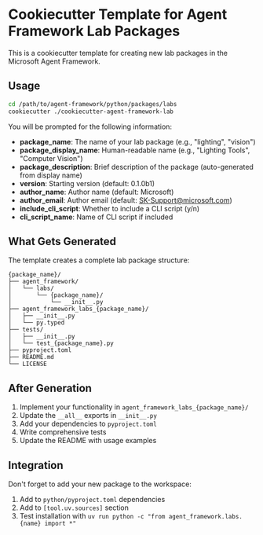 # Cookiecutter Template for Agent Framework Lab Packages

This is a cookiecutter template for creating new lab packages in the Microsoft Agent Framework.

## Usage

```bash
cd /path/to/agent-framework/python/packages/labs
cookiecutter ./cookiecutter-agent-framework-lab
```

You will be prompted for the following information:

- **package_name**: The name of your lab package (e.g., "lighting", "vision")
- **package_display_name**: Human-readable name (e.g., "Lighting Tools", "Computer Vision")
- **package_description**: Brief description of the package (auto-generated from display name)
- **version**: Starting version (default: 0.1.0b1)
- **author_name**: Author name (default: Microsoft)
- **author_email**: Author email (default: SK-Support@microsoft.com)
- **include_cli_script**: Whether to include a CLI script (y/n)
- **cli_script_name**: Name of CLI script if included

## What Gets Generated

The template creates a complete lab package structure:

```
{package_name}/
├── agent_framework/
│   └── labs/
│       └── {package_name}/
│           └── __init__.py
├── agent_framework_labs_{package_name}/
│   ├── __init__.py
│   └── py.typed
├── tests/
│   ├── __init__.py
│   └── test_{package_name}.py
├── pyproject.toml
├── README.md
└── LICENSE
```

## After Generation

1. Implement your functionality in `agent_framework_labs_{package_name}/`
2. Update the `__all__` exports in `__init__.py`
3. Add your dependencies to `pyproject.toml`
4. Write comprehensive tests
5. Update the README with usage examples

## Integration

Don't forget to add your new package to the workspace:

1. Add to `python/pyproject.toml` dependencies
2. Add to `[tool.uv.sources]` section
3. Test installation with `uv run python -c "from agent_framework.labs.{name} import *"`